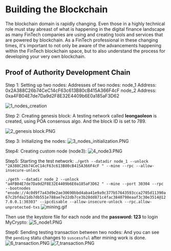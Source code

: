# Building the Blockchain

The blockchain domain is rapidly changing.  Even those in a highly technical role must stay abreast of what is happening in the digital finance landscape as many FinTech companies are using and creating tools and services that are powered by blockchain. As a FinTech professional in these changing times, it's important to not only be aware of the advancements happening within the FinTech blockchain space, but to also understand the process for developing your very own blockchain.


## Proof of Authority Development Chain

Step 1: Setting up two nodes:
Addresses of two nodes:
node_1 Address: 0x2A388C26b74CeC14cF63c613B80cB415A366F4cF
node_2 Address: 0xa4FB04E7de7Da9d2F8E32E4409b6E0a185aF3D62

![1_nodes_creation](images/1_nodes_creation.PNG)

Step 2: Creating genesis block:
A testing network called **leongaoleon** is created, using POA consensus algo. And the block ID is set to 789. 

![2_genesis block.PNG](images/2_genesis_block.PNG)

Step 3: Initializing the nodes:
![3_nodes_initialization.PNG](images/3_nodes_initialization.PNG)

Step4: Creating custom node (node3):
![4_node3.PNG](images/4_node3.PNG)

Step5: Starting the test network:
`./geth --datadir node_1 --unlock "2A388C26b74CeC14cF63c613B80cB415A366F4cF " --mine --rpc --allow-insecure-unlock`

`./geth --datadir node_2 --unlock "a4FB04E7de7Da9d2F8E32E4409b6E0a185aF3D62 " --mine --port 30304 --rpc --bootnodes "enode://4c0d9f7a43d9e2ae30690bbd4aba41e9a9c377b57643593cca2705d11390a67c2bfda21db7db551e788ae7e22db7ce3b28dd871c4fac3840798eaaf3c30e3514@127.0.0.1:30303" --ipcdisable --allow-insecure-unlock --rpc.allow-unprotected-txs`
![mining.gif](images/mining.gif)


Then use the keystore file for each node and the **password: 123** to login MyCrypto:
![5_node1.PNG](images/5_node1.PNG)

Step6: Sending testing transaction between two nodes:
And you can see the `pending` statu changes to `suscessful` after mining work is done.
![6_transaction.PNG](images/6_transaction.PNG)
![7_transaction.PNG](images/7_transaction.PNG)





